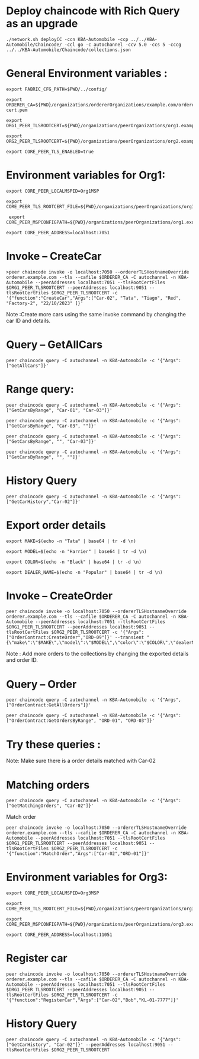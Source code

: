 # Deploy chaincode with Rich Query as an upgrade
```
./network.sh deployCC -ccn KBA-Automobile -ccp ../../KBA-Automobile/Chaincode/ -ccl go -c autochannel -ccv 5.0 -ccs 5 -cccg ../../KBA-Automobile/Chaincode/collections.json
```
# General Environment variables :
```
export FABRIC_CFG_PATH=$PWD/../config/

export ORDERER_CA=${PWD}/organizations/ordererOrganizations/example.com/orderers/orderer.example.com/msp/tlscacerts/tlsca.example.com-cert.pem

export ORG1_PEER_TLSROOTCERT=${PWD}/organizations/peerOrganizations/org1.example.com/peers/peer0.org1.example.com/tls/ca.crt

export ORG2_PEER_TLSROOTCERT=${PWD}/organizations/peerOrganizations/org2.example.com/peers/peer0.org2.example.com/tls/ca.crt

export CORE_PEER_TLS_ENABLED=true
```
# Environment variables for Org1:
```
export CORE_PEER_LOCALMSPID=Org1MSP

export CORE_PEER_TLS_ROOTCERT_FILE=${PWD}/organizations/peerOrganizations/org1.example.com/peers/peer0.org1.example.com/tls/ca.crt

 export CORE_PEER_MSPCONFIGPATH=${PWD}/organizations/peerOrganizations/org1.example.com/users/Admin@org1.example.com/msp

export CORE_PEER_ADDRESS=localhost:7051
```
# Invoke – CreateCar
```
>peer chaincode invoke -o localhost:7050 --ordererTLSHostnameOverride orderer.example.com --tls --cafile $ORDERER_CA -C autochannel -n KBA-Automobile --peerAddresses localhost:7051 --tlsRootCertFiles $ORG1_PEER_TLSROOTCERT --peerAddresses localhost:9051 --tlsRootCertFiles $ORG2_PEER_TLSROOTCERT -c '{"function":"CreateCar","Args":["Car-02", "Tata", "Tiago", "Red", "Factory-2", "22/10/2023" ]}'
```
Note :Create more cars using the same invoke command by changing the car ID and details.

# Query – GetAllCars
```
peer chaincode query -C autochannel -n KBA-Automobile -c '{"Args":["GetAllCars"]}'
```
# Range query:

```
peer chaincode query -C autochannel -n KBA-Automobile -c '{"Args":["GetCarsByRange", "Car-01", "Car-03"]}'
```

```
peer chaincode query -C autochannel -n KBA-Automobile -c '{"Args":["GetCarsByRange", "Car-03", ""]}'
```
```
peer chaincode query -C autochannel -n KBA-Automobile -c '{"Args":["GetCarsByRange", "", "Car-03"]}'
```

```
peer chaincode query -C autochannel -n KBA-Automobile -c '{"Args":["GetCarsByRange", "", ""]}'
```
# History Query

```
peer chaincode query -C autochannel -n KBA-Automobile -c '{"Args":["GetCarHistory","Car-02"]}'
```
# Export order details
```
export MAKE=$(echo -n "Tata" | base64 | tr -d \n)

export MODEL=$(echo -n "Harrier" | base64 | tr -d \n)

export COLOR=$(echo -n "Black" | base64 | tr -d \n)

export DEALER_NAME=$(echo -n "Popular" | base64 | tr -d \n)
```
# Invoke – CreateOrder

```
peer chaincode invoke -o localhost:7050 --ordererTLSHostnameOverride orderer.example.com --tls --cafile $ORDERER_CA -C autochannel -n KBA-Automobile --peerAddresses localhost:7051 --tlsRootCertFiles $ORG1_PEER_TLSROOTCERT --peerAddresses localhost:9051 --tlsRootCertFiles $ORG2_PEER_TLSROOTCERT -c '{"Args":["OrderContract:CreateOrder","ORD-09"]}' --transient "{\"make\":\"$MAKE\",\"model\":\"$MODEL\",\"color\":\"$COLOR\",\"dealerName\":\"$DEALER_NAME\"}"
```
Note : Add more orders to the collections by changing  the exported details and order ID.

# Query – Order
```
peer chaincode query -C autochannel -n KBA-Automobile -c '{"Args",["OrderContract:GetAllOrders"]}'
```
```
peer chaincode query -C autochannel -n KBA-Automobile -c '{"Args":["OrderContract:GetOrdersByRange", "ORD-01", "ORD-03"]}'
```


# Try these queries : 

Note: Make sure there is a order details matched with Car-02

# Matching orders

```
peer chaincode query -C autochannel -n KBA-Automobile -c '{"Args":["GetMatchingOrders", "Car-02"]}'
```
Match order
```
peer chaincode invoke -o localhost:7050 --ordererTLSHostnameOverride orderer.example.com --tls --cafile $ORDERER_CA -C autochannel -n KBA-Automobile --peerAddresses localhost:7051 --tlsRootCertFiles $ORG1_PEER_TLSROOTCERT --peerAddresses localhost:9051 --tlsRootCertFiles $ORG2_PEER_TLSROOTCERT -c '{"function":"MatchOrder","Args":["Car-02","ORD-01"]}'
```
# Environment variables for Org3:
```
export CORE_PEER_LOCALMSPID=Org3MSP

export CORE_PEER_TLS_ROOTCERT_FILE=${PWD}/organizations/peerOrganizations/org3.example.com/peers/peer0.org3.example.com/tls/ca.crt

export CORE_PEER_MSPCONFIGPATH=${PWD}/organizations/peerOrganizations/org3.example.com/users/Admin@org3.example.com/msp

export CORE_PEER_ADDRESS=localhost:11051
```
# Register car

```
peer chaincode invoke -o localhost:7050 --ordererTLSHostnameOverride orderer.example.com --tls --cafile $ORDERER_CA -C autochannel -n KBA-Automobile --peerAddresses localhost:7051 --tlsRootCertFiles $ORG1_PEER_TLSROOTCERT --peerAddresses localhost:9051 --tlsRootCertFiles $ORG2_PEER_TLSROOTCERT -c '{"function":"RegisterCar","Args":["Car-02","Bob","KL-01-7777"]}'
```
# History Query

```
peer chaincode query -C autochannel -n KBA-Automobile -c '{"Args":["GetCarHistory", "Car-02"]}' --peerAddresses localhost:9051 --tlsRootCertFiles $ORG2_PEER_TLSROOTCERT
```
